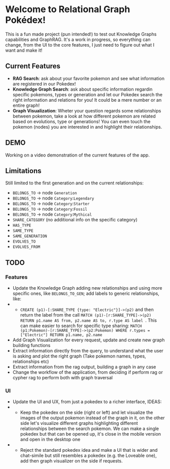 # Welcome to Relational Graph Pokédex!
This is a fun made project (pun intended!) to test out Knowledge Graphs capabilities and GraphRAG.
It's a work in progress, so everything can change, from the UI to the core features, I just need to figure out what I want and make it!

## Current Features
* **RAG Search**: ask about your favorite pokemon and see what information are registered in our Pokedex!
* **Knowledge Graph Search**: ask about specific information regardin specific pokemons, types or generation and let our Pokedex search the right information and relations for you! It could be a mere number or an entire graph!
* **Graph Visualization**: Wheter your question regards some relationships between pokemon, take a look at how different pokemon are related based on evolutions, type or generations! You can even touch the pokemon (nodes) you are interested in and highlight their relationships.

## DEMO
Working on a video demonstration of the current features of the app.

## Limitations
Still limited to the first generation and on the current relationships:
* `BELONGS_TO` -> node `Generation`
* `BELONGS_TO` -> node `Category`:`Legendary`
* `BELONGS_TO` -> node `Category`:`Starter`
* `BELONGS_TO` -> node `Category`:`Fossil`
* `BELONGS_TO` -> node `Category`:`Mythical`
* `SHARE_CATEGORY` (no additional info on the specific category)
* `HAS_TYPE`
* `SAME_TYPE`
* `SAME_GENERATION`
* `EVOLVES_TO`
* `EVOLVES_FROM`


## TODO
### Features
* Update the Knowledge Graph adding new relationships and using more specific ones, like `BELONGS_TO_GEN`; add labels to generic relationships, like:
* * `CREATE (p1)-[:SHARE_TYPE {type: "Electric"}]->(p2)` and then return the label from the call `MATCH (p1)-[r:SHARE_TYPE]->(p2)
RETURN p1.name AS from, p2.name AS to, r.type AS label
`. This can make easier to search for specific type sharing: `MATCH (p1:Pokemon)-[r:SHARE_TYPE]->(p2:Pokemon)
WHERE r.types = ["Electric"]
RETURN p1.name, p2.name
`
* Add Graph Visualization for every request, update and create new graph building functions
* Extract information directly from the query, to understand what the user is asking and plot the right graph (Take pokemon names, types, relationships etc)
* Extract information from the rag output, building a graph in any case
* Change the workflow of the application, from deciding if perform rag or cypher rag to perform both with graph traversal
### UI
* Update the UI and UX, from just a pokedex to a richer interface, IDEAS:
* * Keep the pokedex on the side (right or left) and let visualize the images of the output pokemon instead of the graph in it, on the other side let's visualize different graphs highlighting different relationships between the search pokemon. We can make a single pokedex but that can be opened up, it's close in the mobile version and open in the desktop one
* * Reject the standard pokedex idea and make a UI that is wider and chat-simile but still resembles a pokedex (e.g. the Loveable one), add then graph visualizer on the side if requests. 


